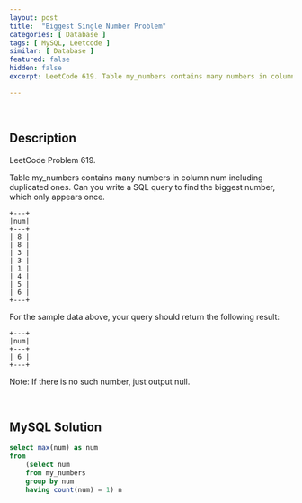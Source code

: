 ```yaml
---
layout: post
title:  "Biggest Single Number Problem"
categories: [ Database ]
tags: [ MySQL, Leetcode ]
similar: [ Database ]
featured: false
hidden: false
excerpt: LeetCode 619. Table my_numbers contains many numbers in column num including duplicated ones.

---
```


<br />

## Description

LeetCode Problem 619. 

Table my_numbers contains many numbers in column num including duplicated ones.
Can you write a SQL query to find the biggest number, which only appears once.

```
+---+
|num|
+---+
| 8 |
| 8 |
| 3 |
| 3 |
| 1 |
| 4 |
| 5 |
| 6 |
+---+
```

For the sample data above, your query should return the following result:

```
+---+
|num|
+---+
| 6 |
+---+
```

Note: If there is no such number, just output null.

<br />

## MySQL Solution


```sql
select max(num) as num
from
    (select num
    from my_numbers
    group by num
    having count(num) = 1) n
```
